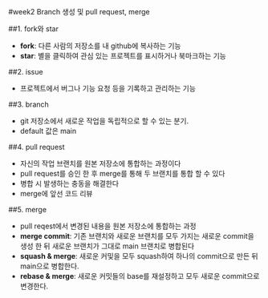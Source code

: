 #week2 Branch 생성 및 pull request, merge

##1. fork와 star
- **fork**: 다른 사람의 저장소를 내 github에 복사하는 기능
- **star**: 별을 클릭하여 관심 있는 프로젝트를 표시하거나 북마크하는 기능

##2. issue
- 프로젝트에서 버그나 기능 요청 등을 기록하고 관리하는 기능

##3. branch
- git 저장소에서 새로운 작업을 독립적으로 할 수 있는 분기.
- default 값은 main

##4. pull request
- 자신의 작업 브랜치를 원본 저장소에 통합하는 과정이다
- pull request를 승인 한 후 merge를 통해 두 브랜치를 통합 할 수 있다
- 병합 시 발생하는 충동을 해결한다 
- merge에 앞선 코드 리뷰

##5. merge
- pull reqest에서 변경된 내용을 원본 저장소에 통합하는 과정
- **merge commit**: 기존 브랜치와 새로운 브랜치를 모두 가지는 새로운 commit을 생성 한 뒤 새로운 브랜치가 그대로 main 브랜치로 병합된다
- **squash & merge**: 새로운 커및을 모두 squash하여 하나의 commit으로 만든 뒤 main으로 병합한다.
- **rebase & merge**: 새로운 커밋들의 base를 재설정하고 모두 새로운 commit으로 변경한다.
